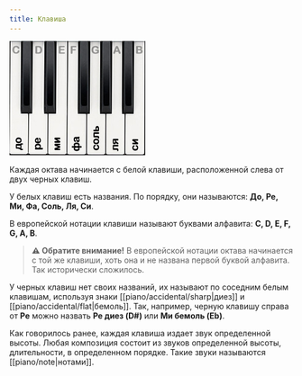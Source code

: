 ```yaml
---
title: Клавиша
---
```

![Ноты](piano/keyboard-key.png)

Каждая октава начинается с белой клавиши, расположенной слева от двух черных клавиш.

У белых клавиш есть названия. По порядку, они называются: **До, Ре, Ми, Фа, Соль, Ля, Си**.

В европейской нотации клавиши называют буквами алфавита: **C, D, E, F, G, A, B**.

> **⚠️ Обратите внимание!**
> В европейской нотации октава начинается с той же клавиши, хоть она и не названа первой буквой алфавита. Так исторически сложилось.

У черных клавиш нет своих названий, их называют по соседним белым клавишам, используя знаки [[piano/accidental/sharp|диез]] и [[piano/accidental/flat|бемоль]]. Так, например, черную клавишу справа от **Ре** можно назвать **Ре диез (D#)** или **Ми бемоль (Eb)**.

Как говорилось ранее, каждая клавиша издает звук определенной высоты. Любая композиция состоит из звуков определенной высоты, длительности, в определенном порядке. Такие звуки называются [[piano/note|нотами]].